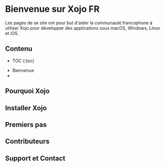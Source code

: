 # Bienvenue sur Xojo FR

Les pages de se site ont pour but d'aider la communauté francophone à utiliser Xojo pour développer des applications sous macOS, Windows, Linux et iOS.

## Contenu

* TOC
{:toc}

- Bienvenue
-  

## Pourquoi Xojo

## Installer Xojo

## Premiers pas

## Contributeurs


## Support et Contact

